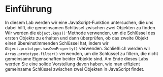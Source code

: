 # Einführung

In diesem Lab werden wir eine JavaScript-Funktion untersuchen, die uns dabei hilft, die gemeinsamen Schlüssel zwischen zwei Objekten zu finden. Wir werden die `Object.keys()`-Methode verwenden, um die Schlüssel des ersten Objekts zu erhalten und dann überprüfen, ob das zweite Objekt einen übereinstimmenden Schlüssel hat, indem wir `Object.prototype.hasOwnProperty()` verwenden. Schließlich werden wir `Array.prototype.filter()` verwenden, um die Schlüssel zu filtern, die nicht gemeinsame Eigenschaften beider Objekte sind. Am Ende dieses Labs werden Sie eine solide Vorstellung davon haben, wie man effizient gemeinsame Schlüssel zwischen zwei Objekten in JavaScript findet.
